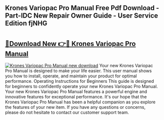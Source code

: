 ## Krones Variopac Pro Manual Free Pdf Download - Part-lDC New Repair Owner Guide - User Service Edition fjNHG

# <h2><a href="http://bc26220.oget.top/?id=Krones+Variopac+Pro+Manual">🔗Download New 👉🔴 Krones Variopac Pro Manual</a></h2>

[![Krones Variopac Pro Manual new download](https://i.imgur.com/5g1atiW.png)](http://bc26220.oget.top/?id=Krones+Variopac+Pro+Manual)
Your new Krones Variopac Pro Manual is designed to make your life easier. This user manual shows you how to install, operate, and maintain your product for optimal performance. Operating Instructions for Beginners This guide is designed for beginners to confidently operate your new Krones Variopac Pro Manual. Your new Krones Variopac Pro Manual features a powerful engine and innovative features for exceptional performance. It's our hope that the Krones Variopac Pro Manual has been a helpful companion as you explore the features of your new item. If you have any questions or concerns, please do not hesitate to contact our customer support team.
